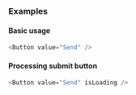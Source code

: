 ### Examples

#### Basic usage

```js
<Button value="Send" />
```

#### Processing submit button

```js
<Button value="Send" isLoading />
```